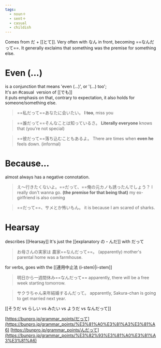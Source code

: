 ```yaml
---
tags:
  - noun＋
  - sent＋
  - casual
  - childish
---
```

Comes from だ + [[とて]].
Very often with なん in front, becoming ==なんだって==.
It generally exclaims that something was the premise for something else.

# Even (...)
is a conjunction that means 'even (...)', or '(...) too';  
It's an #casual  version of [[でも]]  
it puts emphasis on that, contrary to expectation, it also holds for someone/something else.
>==私だって==あなたに会いたい。
>**I too**, miss you

>==誰だって==そんなことは知っているさ。
>**Literally everyone** knows that (you're not special)

>==彼だって==落ち込むこともあるよ。
>There are times when **even he** feels down. (informal)
# Because...
almost always has a negative connotation. 
>え〜行きたくないよ。==だって、==俺の元カノも誘ったんでしょう？
>I really don't wanna go. **(the premise for that being that)** my ex-girlfriend is also coming 

>==だって==、サメとか怖いもん。
>it is because I am scared of sharks.

# Hearsay
describes [[Hearsay]] It's just the [[explanatory の・んだ]] with だって
>お母さんの実家は 農家==なんだって==。
>(apparently) mother's parental home was a farmhouse.

for verbs, goes with the [[連用中止法 (i-stem)|i-stem]]
>明日から一週間休み==なんだって==
>apparently, there will be a free week starting tomorrow.

>サクラちゃん来年結婚するんだって。
>apparently, Sakura-chan is going to get married next year.

[[そうだ vs らしい vs みたい vs ようだ vs なんだって]]

[https://bunpro.jp/grammar_points/だって](https://bunpro.jp/grammar_points/%E3%81%A0%E3%81%A3%E3%81%A6)
[https://bunpro.jp/grammar_points/んだって](https://bunpro.jp/grammar_points/%E3%82%93%E3%81%A0%E3%81%A3%E3%81%A6)
